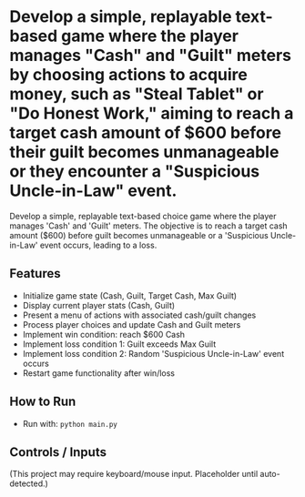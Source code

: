 # Develop a simple, replayable text-based game where the player manages "Cash" and "Guilt" meters by choosing actions to acquire money, such as "Steal Tablet" or "Do Honest Work," aiming to reach a target cash amount of $600 before their guilt becomes unmanageable or they encounter a "Suspicious Uncle-in-Law" event.

Develop a simple, replayable text-based choice game where the player manages 'Cash' and 'Guilt' meters. The objective is to reach a target cash amount ($600) before guilt becomes unmanageable or a 'Suspicious Uncle-in-Law' event occurs, leading to a loss.

## Features
- Initialize game state (Cash, Guilt, Target Cash, Max Guilt)
- Display current player stats (Cash, Guilt)
- Present a menu of actions with associated cash/guilt changes
- Process player choices and update Cash and Guilt meters
- Implement win condition: reach $600 Cash
- Implement loss condition 1: Guilt exceeds Max Guilt
- Implement loss condition 2: Random 'Suspicious Uncle-in-Law' event occurs
- Restart game functionality after win/loss

## How to Run
- Run with: `python main.py`

## Controls / Inputs
(This project may require keyboard/mouse input. Placeholder until auto-detected.)

